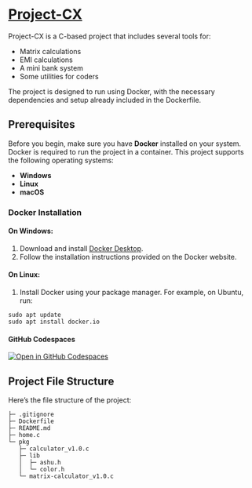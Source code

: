 # [Project-CX](https://github.com/Ashu-45/Project-CX)

Project-CX is a C-based project that includes several tools for:
- Matrix calculations
- EMI calculations
- A mini bank system
- Some utilities for coders

The project is designed to run using Docker, with the necessary dependencies and setup already included in the Dockerfile.

## Prerequisites

Before you begin, make sure you have **Docker** installed on your system. Docker is required to run the project in a container. This project supports the following operating systems:

- **Windows**
- **Linux**
- **macOS**

### Docker Installation

#### On Windows:
1. Download and install [Docker Desktop](https://www.docker.com/products/docker-desktop/).
2. Follow the installation instructions provided on the Docker website.

#### On Linux:
1. Install Docker using your package manager. For example, on Ubuntu, run:
 ```
sudo apt update
sudo apt install docker.io
```
#### GitHub Codespaces
[![Open in GitHub Codespaces](https://github.com/codespaces/badge.svg)](https://codespaces.new/Ashu-45/Project-CX?quickstart=1)

## Project File Structure

Here’s the file structure of the project:
```
├─ .gitignore
├─ Dockerfile
├─ README.md
├─ home.c
└─ pkg
   ├─ calculator_v1.0.c
   ├─ lib
   │  ├─ ashu.h
   │  └─ color.h
   └─ matrix-calculator_v1.0.c
```

